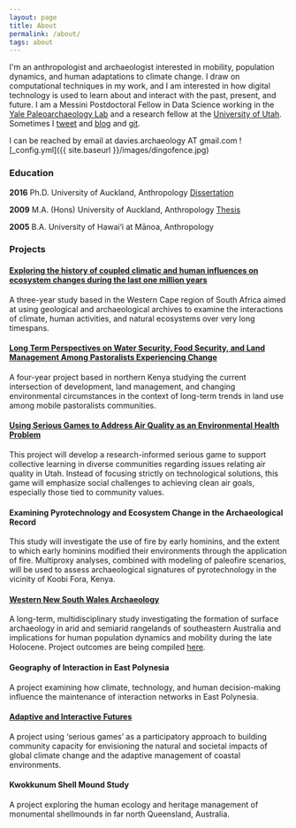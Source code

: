 ```yaml
---
layout: page
title: About
permalink: /about/
tags: about
---
```

I'm an anthropologist and archaeologist interested in mobility, population dynamics, and human adaptations to climate change. I draw on computational techniques in my work, and I am interested in how digital technology is used to learn about and interact with the past, present, and future. I am a Messini Postdoctoral Fellow in Data Science working in the [Yale Paleoarchaeology Lab](https://campuspress.yale.edu/jcthompson/paleoarchaeology-lab/) and a research fellow at the [University of Utah](https://faculty.utah.edu/u6023090-Benjamin_Andrew_Davies/hm/index.hml). Sometimes I [tweet](http://twitter.com/ba_davies) and [blog](http://simulatingcomplexity.wordpress.com) and [git](http://github.com/b-davies).

I can be reached by email at davies.archaeology AT gmail.com
![_config.yml]({{ site.baseurl }}/images/dingofence.jpg)

### Education
		
**2016**	Ph.D.	University of Auckland, Anthropology 
[ Dissertation ](https://researchspace.auckland.ac.nz/handle/2292/29847)

**2009**	M.A. (Hons)	University of Auckland, Anthropology [ Thesis ](http://librarysearch.auckland.ac.nz/UOA2_A:Combined_Local:uoa_alma21195924600002091)

**2005**	B.A.	University of Hawai‘i at Mānoa, Anthropology

### Projects

#### [Exploring the history of coupled climatic and human influences on ecosystem changes during the last one million years](https://nsf.gov/awardsearch/showAward?AWD_ID=1826666)
A three-year study based in the Western Cape region of South Africa aimed at using geological and archaeological archives to examine the interactions of climate, human activities, and natural ecosystems over very long timespans. 

#### [Long Term Perspectives on Water Security, Food Security, and Land Management Among Pastoralists Experiencing Change](https://www.nsf.gov/awardsearch/showAward?AWD_ID=1924322)
A four-year project based in northern Kenya studying the current intersection of development, land management, and changing environmental circumstances in the context of long-term trends in land use among mobile pastoralists communities. 

#### [Using Serious Games to Address Air Quality as an Environmental Health Problem](https://1u4u.utah.edu/funded_projects/funded_project_view.php?view_project_id=115)
This project will develop a research-informed serious game to support collective learning in diverse communities regarding issues relating air quality in Utah. Instead of focusing strictly on technological solutions, this game will emphasize social challenges to achieving clean air goals, especially those tied to community values.

#### Examining Pyrotechnology and Ecosystem Change in the Archaeological Record
This study will investigate the use of fire by early hominins, and the extent to which early hominins modified their environments through the application of fire. Multiproxy analyses, combined with modeling of paleofire scenarios, will be used to assess archaeological signatures of pyrotechnology in the vicinity of Koobi Fora, Kenya.

#### [Western New South Wales Archaeology](https://www.researchgate.net/project/WNSWAP-Western-NSW-Archaeology-Program)
A long-term, multidisciplinary study investigating the formation of surface archaeology in arid and semiarid rangelands of southeastern Australia and implications for human population dynamics and mobility during the late Holocene. Project outcomes are being compiled [here](https://wnswap.blogs.auckland.ac.nz).

#### Geography of Interaction in East Polynesia
A project examining how climate, technology, and human decision-making influence the maintenance of interaction networks in East Polynesia. 

#### [Adaptive and Interactive Futures](https://niwa.co.nz/natural-hazards/our-services/serious-games-as-a-tool-to-engage-people)
A project using ‘serious games’ as a participatory approach to building community capacity for envisioning the natural and societal impacts of global climate change and the adaptive management of coastal environments.

#### Kwokkunum Shell Mound Study
A project exploring the human ecology and heritage management of monumental shellmounds in far north Queensland, Australia.

